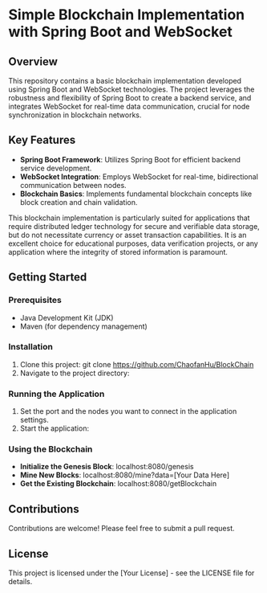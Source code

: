 # Simple Blockchain Implementation with Spring Boot and WebSocket

## Overview
This repository contains a basic blockchain implementation developed using Spring Boot and WebSocket technologies. The project leverages the robustness and flexibility of Spring Boot to create a backend service, and integrates WebSocket for real-time data communication, crucial for node synchronization in blockchain networks.

## Key Features
- **Spring Boot Framework**: Utilizes Spring Boot for efficient backend service development.
- **WebSocket Integration**: Employs WebSocket for real-time, bidirectional communication between nodes.
- **Blockchain Basics**: Implements fundamental blockchain concepts like block creation and chain validation.

This blockchain implementation is particularly suited for applications that require distributed ledger technology for secure and verifiable data storage, but do not necessitate currency or asset transaction capabilities. It is an excellent choice for educational purposes, data verification projects, or any application where the integrity of stored information is paramount.

## Getting Started

### Prerequisites
- Java Development Kit (JDK)
- Maven (for dependency management)

### Installation
1. Clone this project:
git clone https://github.com/ChaofanHu/BlockChain
2. Navigate to the project directory:

### Running the Application
1. Set the port and the nodes you want to connect in the application settings.
2. Start the application:


### Using the Blockchain
- **Initialize the Genesis Block**:
localhost:8080/genesis
- **Mine New Blocks**:
localhost:8080/mine?data=[Your Data Here]
- **Get the Existing Blockchain**:
localhost:8080/getBlockchain


## Contributions
Contributions are welcome! Please feel free to submit a pull request.

## License
This project is licensed under the [Your License] - see the LICENSE file for details.

